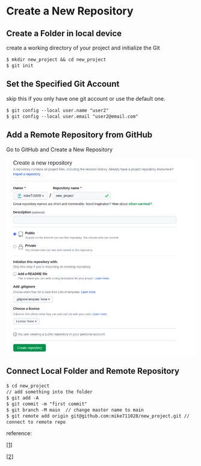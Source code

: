 # Create a New Repository
## Create a Folder in local device
create a working directory of your project and initialize the Git
~~~
$ mkdir new_project && cd new_project
$ git init
~~~

## Set the Specified Git Account
skip this if you only have one git account or use the default one. 
~~~
$ git config --local user.name "user2"
$ git config --local user.email "user2@email.com"
~~~

## Add a Remote Repository from GitHub
Go to GitHub and Create a New Repository 

<p align="center">
  <img src=../img/create_a_new_repo.png>
</p>

## Connect Local Folder and Remote Repository 
~~~
$ cd new_project 
// add something into the folder 
$ git add -A 
$ git commit -m "first commit"
$ git branch -M main  // change master name to main 
$ git remote add origin git@github.com:mike711028/new_project.git // connect to remote repo
~~~

reference:

[[1]](https://kbroman.org/github_tutorial/pages/init.html)

[[2]](https://www.freecodecamp.org/news/manage-multiple-github-accounts-the-ssh-way-2dadc30ccaca/)